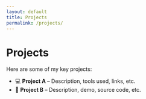 ```yaml
---
layout: default
title: Projects
permalink: /projects/
---
```


# Projects

Here are some of my key projects:

- 💻 **Project A** – Description, tools used, links, etc.
- 🔬 **Project B** – Description, demo, source code, etc.
